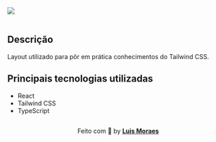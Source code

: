 <img src="https://ik.imagekit.io/meaid6cls2/ignews/ignews_YAARjiyRz.png?ik-sdk-version=javascript-1.4.3&updatedAt=1662075976114" style="margin-bottom: 16px" />

## Descrição

<p>Layout utilizado para pôr em prática conhecimentos do Tailwind CSS.</p>

## Principais tecnologias utilizadas

- React
- Tailwind CSS
- TypeScript


<p align="center" style="padding-top: 15px;">Feito com 💜 by <strong><a href="https://www.linkedin.com/in/luismkm/" target="_blank">Luis Moraes</a></strong> </p>